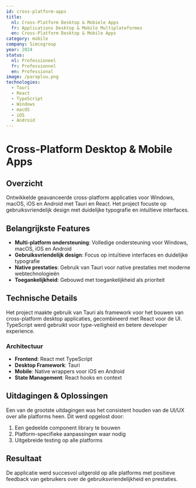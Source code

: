 ```yaml
---
id: cross-platform-apps
title:
  nl: Cross-Platform Desktop & Mobiele Apps
  fr: Applications Desktop & Mobile Multiplateformes
  en: Cross-Platform Desktop & Mobile Apps
category: mobile
company: Simcogroup
year: 2024
status:
  nl: Professioneel
  fr: Professionnel
  en: Professional
image: /parapluu.png
technologies:
  - Tauri
  - React
  - TypeScript
  - Windows
  - macOS
  - iOS
  - Android
---
```


# Cross-Platform Desktop & Mobile Apps

## Overzicht

Ontwikkelde geavanceerde cross-platform applicaties voor Windows, macOS, iOS en Android met Tauri en React. Het project focuste op gebruiksvriendelijk design met duidelijke typografie en intuïtieve interfaces.

## Belangrijkste Features

- **Multi-platform ondersteuning**: Volledige ondersteuning voor Windows, macOS, iOS en Android
- **Gebruiksvriendelijk design**: Focus op intuïtieve interfaces en duidelijke typografie
- **Native prestaties**: Gebruik van Tauri voor native prestaties met moderne webtechnologieën
- **Toegankelijkheid**: Gebouwd met toegankelijkheid als prioriteit

## Technische Details

Het project maakte gebruik van Tauri als framework voor het bouwen van cross-platform desktop applicaties, gecombineerd met React voor de UI. TypeScript werd gebruikt voor type-veiligheid en betere developer experience.

### Architectuur

- **Frontend**: React met TypeScript
- **Desktop Framework**: Tauri
- **Mobile**: Native wrappers voor iOS en Android
- **State Management**: React hooks en context

## Uitdagingen & Oplossingen

Een van de grootste uitdagingen was het consistent houden van de UI/UX over alle platforms heen. Dit werd opgelost door:

1. Een gedeelde component library te bouwen
2. Platform-specifieke aanpassingen waar nodig
3. Uitgebreide testing op alle platforms

## Resultaat

De applicatie werd succesvol uitgerold op alle platforms met positieve feedback van gebruikers over de gebruiksvriendelijkheid en prestaties.
